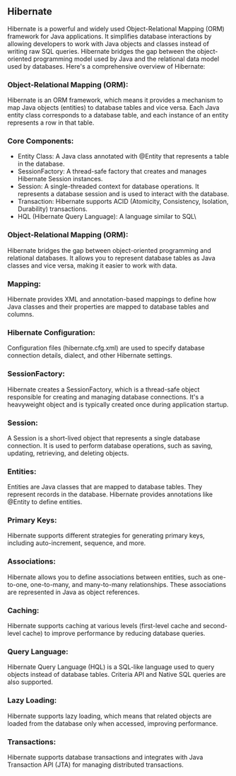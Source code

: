 ## Hibernate
Hibernate is a powerful and widely used Object-Relational Mapping (ORM) framework for Java applications. It simplifies database interactions by allowing developers to work with Java objects and classes instead of writing raw SQL queries. Hibernate bridges the gap between the object-oriented programming model used by Java and the relational data model used by databases. Here's a comprehensive overview of Hibernate:

### Object-Relational Mapping (ORM): 
Hibernate is an ORM framework, which means it provides a mechanism to map Java objects (entities) to database tables and vice versa. Each Java entity class corresponds to a database table, and each instance of an entity represents a row in that table.

### Core Components:

- Entity Class: A Java class annotated with @Entity that represents a table in the database.
- SessionFactory: A thread-safe factory that creates and manages Hibernate Session instances.
- Session: A single-threaded context for database operations. It represents a database session and is used to interact with the database.
- Transaction: Hibernate supports ACID (Atomicity, Consistency, Isolation, Durability) transactions.
- HQL (Hibernate Query Language): A language similar to SQL\

### Object-Relational Mapping (ORM): 
Hibernate bridges the gap between object-oriented programming and relational databases. It allows you to represent database tables as Java classes and vice versa, making it easier to work with data.

### Mapping: 
Hibernate provides XML and annotation-based mappings to define how Java classes and their properties are mapped to database tables and columns.

### Hibernate Configuration: 
Configuration files (hibernate.cfg.xml) are used to specify database connection details, dialect, and other Hibernate settings.

### SessionFactory: 
Hibernate creates a SessionFactory, which is a thread-safe object responsible for creating and managing database connections. It's a heavyweight object and is typically created once during application startup.

### Session:
A Session is a short-lived object that represents a single database connection. It is used to perform database operations, such as saving, updating, retrieving, and deleting objects.

### Entities: 
Entities are Java classes that are mapped to database tables. They represent records in the database. Hibernate provides annotations like @Entity to define entities.

### Primary Keys: 
Hibernate supports different strategies for generating primary keys, including auto-increment, sequence, and more.

### Associations: 
Hibernate allows you to define associations between entities, such as one-to-one, one-to-many, and many-to-many relationships. These associations are represented in Java as object references.

### Caching: 
Hibernate supports caching at various levels (first-level cache and second-level cache) to improve performance by reducing database queries.

### Query Language:
Hibernate Query Language (HQL) is a SQL-like language used to query objects instead of database tables. Criteria API and Native SQL queries are also supported.

### Lazy Loading: 
Hibernate supports lazy loading, which means that related objects are loaded from the database only when accessed, improving performance.

### Transactions: 
Hibernate supports database transactions and integrates with Java Transaction API (JTA) for managing distributed transactions.